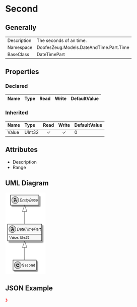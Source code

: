 ﻿# Second

## Generally

|||
|:-|:-|
|Description|The seconds of an time.|
|Namespace|DoofesZeug.Models.DateAndTime.Part.Time|
|BaseClass|DateTimePart|

## Properties

### Declared

|Name|Type|Read|Write|DefaultValue|
|:---|:---|:--:|:---:|:-----------|

### Inherited

|Name|Type|Read|Write|DefaultValue|
|:---|:---|:--:|:---:|:-----------|
|Value|UInt32|&#x2713;|&#x2713;|0|

## Attributes

- Description
- Range

## UML Diagram

![Second.png](./Second.png "Second")

## JSON Example

```json
3
```

